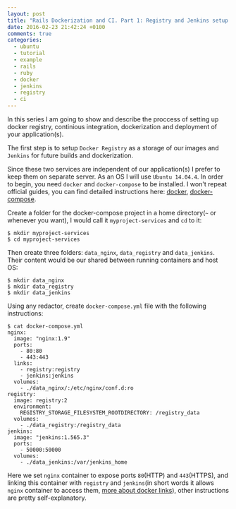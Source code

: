 ```yaml
---
layout: post
title: "Rails Dockerization and CI. Part 1: Registry and Jenkins setup with docker-compose."
date: 2016-02-23 21:42:24 +0100
comments: true
categories: 
  - ubuntu
  - tutorial
  - example
  - rails
  - ruby
  - docker
  - jenkins
  - registry
  - ci
---
```


In this series I am going to show and describe the proccess of setting up docker registry, continious integration, dockerization and deployment of your application(s).

The first step is to setup `Docker Registry` as a storage of our images and `Jenkins` for future builds and dockerization.

<!-- more -->

Since these two services are independent of our application(s) I prefer to keep them on separate server. As an OS I will use `Ubuntu 14.04.4`.
In order to begin, you need `docker` and `docker-compose` to be installed. I won't repeat official guides, you can find detailed instructions here: [docker](https://docs.docker.com/engine/installation/linux/ubuntulinux/), [docker-compose](https://docs.docker.com/compose/install/).

Create a folder for the docker-compose project in a home directory(`~` or whenever you want), I would call it `myproject-services` and `cd` to it:

```
$ mkdir myproject-services
$ cd myproject-services
```

Then create three folders: `data_nginx`, `data_registry` and `data_jenkins`. Their content would be our shared between running containers and host OS:

```
$ mkdir data_nginx
$ mkdir data_registry
$ mkdir data_jenkins
```

Using any redactor, create `docker-compose.yml` file with the following instructions:

```
$ cat docker-compose.yml
nginx:
  image: "nginx:1.9"
  ports:
    - 80:80
    - 443:443
  links:
    - registry:registry
    - jenkins:jenkins
  volumes:
    - ./data_nginx/:/etc/nginx/conf.d:ro
registry:
  image: registry:2
  environment:
    REGISTRY_STORAGE_FILESYSTEM_ROOTDIRECTORY: /registry_data
  volumes:
    - ./data_registry:/registry_data
jenkins:
  image: "jenkins:1.565.3"
  ports:
    - 50000:50000
  volumes:
    - ./data_jenkins:/var/jenkins_home
```

Here we set `nginx` container to expose ports `80`(HTTP) and `443`(HTTPS), and linking this container with `registry` and `jenkins`(in short words it allows `nginx` container to access them, [more about docker links](https://docs.docker.com/engine/userguide/networking/default_network/dockerlinks/)), other instructions are pretty self-explanatory. 

